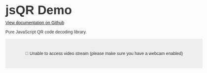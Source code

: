 <html>
<head>
  <meta charset="utf-8">
  <title>jsQR Demo</title>
  <script src="./jsQR.js"></script>
  <link href="https://fonts.googleapis.com/css?family=Ropa+Sans" rel="stylesheet">
  <style>
    body {
      font-family: 'Ropa Sans', sans-serif;
      color: #333;
      max-width: 640px;
      margin: 0 auto;
      position: relative;
    }

    #githubLink {
      position: absolute;
      right: 0;
      top: 12px;
      color: #2D99FF;
    }

    h1 {
      margin: 10px 0;
      font-size: 40px;
    }

    #loadingMessage {
      text-align: center;
      padding: 40px;
      background-color: #eee;
    }

    #canvas {
      width: 100%;
    }

    #output {
      margin-top: 20px;
      background: #eee;
      padding: 10px;
      padding-bottom: 0;
    }

    #output div {
      padding-bottom: 10px;
      word-wrap: break-word;
    }

    #noQRFound {
      text-align: center;
    }

  </style>
</head>
<body>
  <h1>jsQR Demo</h1>
  <a id="githubLink" href="https://github.com/cozmo/jsQR">View documentation on Github</a>
  <p>Pure JavaScript QR code decoding library.</p>
  <div id="loadingMessage">🎥 Unable to access video stream (please make sure you have a webcam enabled)</div>
  <canvas id="canvas" hidden></canvas>
  <div id="output" hidden>
    <div id="outputMessage">No QR code detected.</div>
    <div hidden><b>Data:</b> <span id="outputData"></span></div>
  </div>
  <script>
    var video = document.createElement("video");
    var canvasElement = document.getElementById("canvas");
    var canvas = canvasElement.getContext("2d");
    var loadingMessage = document.getElementById("loadingMessage");
    var outputContainer = document.getElementById("output");
    var outputMessage = document.getElementById("outputMessage");
    var outputData = document.getElementById("outputData");

    function drawLine(begin, end, color) {
      canvas.beginPath();
      canvas.moveTo(begin.x, begin.y);
      canvas.lineTo(end.x, end.y);
      canvas.lineWidth = 4;
      canvas.strokeStyle = color;
      canvas.stroke();
    }

    // Use facingMode: environment to attemt to get the front camera on phones
    navigator.mediaDevices.getUserMedia({ video: { facingMode: "environment" } }).then(function(stream) {
      video.srcObject = stream;
      video.setAttribute("playsinline", true); // required to tell iOS safari we don't want fullscreen
      video.play();
      requestAnimationFrame(tick);
    });

    function tick() {
      loadingMessage.innerText = "⌛ Loading video..."
      if (video.readyState === video.HAVE_ENOUGH_DATA) {
        loadingMessage.hidden = true;
        canvasElement.hidden = false;
        outputContainer.hidden = false;

        canvasElement.height = video.videoHeight;
        canvasElement.width = video.videoWidth;
        canvas.drawImage(video, 0, 0, canvasElement.width, canvasElement.height);
        var imageData = canvas.getImageData(0, 0, canvasElement.width, canvasElement.height);
        var code = jsQR(imageData.data, imageData.width, imageData.height, {
          inversionAttempts: "dontInvert",
        });
        if (code) {
          drawLine(code.location.topLeftCorner, code.location.topRightCorner, "#FF3B58");
          drawLine(code.location.topRightCorner, code.location.bottomRightCorner, "#FF3B58");
          drawLine(code.location.bottomRightCorner, code.location.bottomLeftCorner, "#FF3B58");
          drawLine(code.location.bottomLeftCorner, code.location.topLeftCorner, "#FF3B58");
          outputMessage.hidden = true;
          outputData.parentElement.hidden = false;
          outputData.innerText = code.data;
        } else {
          outputMessage.hidden = false;
          outputData.parentElement.hidden = true;
        }
      }
      requestAnimationFrame(tick);
    }

  </script>
</body>
</html>
